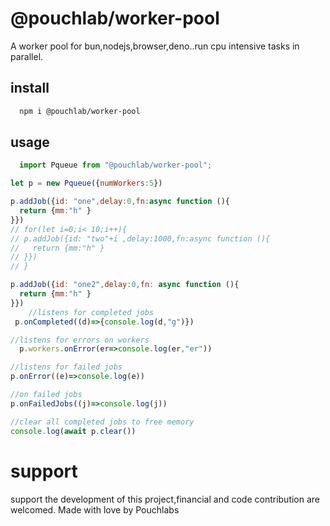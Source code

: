 # @pouchlab/worker-pool
A worker pool for bun,nodejs,browser,deno..run cpu intensive tasks in parallel.

## install

```bash
  npm i @pouchlab/worker-pool
```

## usage
```js
  import Pqueue from "@pouchlab/worker-pool";

let p = new Pqueue({numWorkers:5})

p.addJob({id: "one",delay:0,fn:async function (){
  return {mm:"h" }   
}}) 
// for(let i=0;i< 10;i++){
// p.addJob({id: "two"+i ,delay:1000,fn:async function (){
//   return {mm:"h" }  
// }})   
// }  

p.addJob({id: "one2",delay:0,fn: async function (){
  return {mm:"h" }  
}}) 
    //listens for completed jobs
 p.onCompleted((d)=>{console.log(d,"g")})

//listens for errors on workers
  p.workers.onError(er=>console.log(er,"er"))   

//listens for failed jobs
p.onError((e)=>console.log(e))

//on failed jobs
p.onFailedJobs((j)=>console.log(j))

//clear all completed jobs to free memory
console.log(await p.clear())
```
# support
support the development of this project,financial and code contribution are welcomed.
Made with love by Pouchlabs